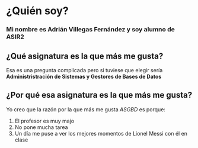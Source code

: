# ¿Quién soy?
### Mi nombre es Adrián Villegas Fernández y soy alumno de ASIR2
## ¿Qué asignatura es la que más me gusta?
Esa es una pregunta complicada pero si tuviese que elegir sería **Administristración de Sistemas y Gestores de Bases de Datos**
## ¿Por qué esa asignatura es la que más me gusta?
Yo creo que la razón por la que más me gusta *ASGBD* es porque:
1. El profesor es muy majo
2. No pone mucha tarea
3. Un día me puse a ver los mejores momentos de Lionel Messi con él en clase
